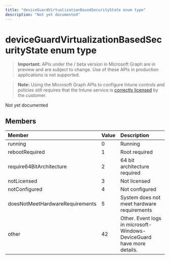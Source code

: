 ---title: "deviceGuardVirtualizationBasedSecurityState enum type"description: "Not yet documented"---# deviceGuardVirtualizationBasedSecurityState enum type

> **Important:** APIs under the / beta version in Microsoft Graph are in preview and are subject to change. Use of these APIs in production applications is not supported.

> **Note:** Using the Microsoft Graph APIs to configure Intune controls and policies still requires that the Intune service is [correctly licensed](https://go.microsoft.com/fwlink/?linkid=839381) by the customer.

Not yet documented
## Members
|Member|Value|Description|
|:---|:---|:---|
|running|0|Running|
|rebootRequired|1|Root required|
|require64BitArchitecture|2|64 bit architecture required|
|notLicensed|3|Not licensed|
|notConfigured|4|Not configured|
|doesNotMeetHardwareRequirements|5|System does not meet hardware requirements|
|other|42|Other. Event logs in microsoft-Windows-DeviceGuard have more details.|





